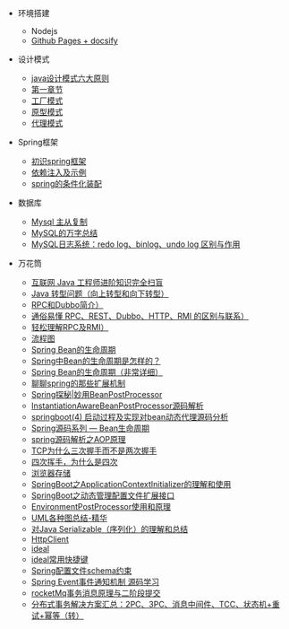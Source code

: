 - 环境搭建
  - Nodejs
  - [Github Pages + docsify](java/docsify/docsify.md)
- 设计模式
  - [java设计模式六大原则](desgin-pattern/principle.md)
  - [第一章节](desgin-pattern/Java面试必备：手写单例模式.md)
  - [工厂模式](desgin-pattern/工厂模式超详解（代码示例）.md)
  - [原型模式](desgin-pattern/设计模式之原型模式.md)
  - [代理模式](desgin-pattern/设计模式之代理模式.md)

- Spring框架

  - [初识spring框架](spring/【10分钟学Spring】：（一）初识Spring框架.md)
  - [依赖注入及示例](spring/【10分钟学Spring】：（二）一文搞懂spring依赖注入（DI）.md)
  - [spring的条件化装配](spring/【10分钟学Spring】：（三）你了解spring的高级装配吗_条件化装配bean.md)

- 数据库
  - [Mysql 主从复制](java/mysql/replication.md)
  - [MySQL的万字总结](java/mysql/summary.md)
  - [MySQL日志系统：redo log、binlog、undo log 区别与作用](java/mysql/mysql.md)
  
- 万花筒
  - [互联网 Java 工程师进阶知识完全扫盲](java/bases/java.md)
  - [Java 转型问题（向上转型和向下转型）](java/bases/transformation.md)
  - [RPC和Dubbo简介）](java/bases/rpcAndDubbo.md)
  - [通俗易懂 RPC、REST、Dubbo、HTTP、RMI 的区别与联系）](java/bases/rpc.md)
  - [轻松理解RPC及RMI）](java/bases/rpcAndRmi.md)
  - [流程图](java/bases/rpcAndRmi.md)
  - [Spring Bean的生命周期](java/bases/springBean/lifeCycleOfSpringBean.md)
  - [Spring中Bean的生命周期是怎样的？](java/bases/springBean/lifeCycleOfSpringBean1.md)
  - [Spring Bean的生命周期（非常详细）](java/bases/springBean/lifeCycleOfSpringBean2.md)
  - [聊聊spring的那些扩展机制](java/bases/springBean/lifeCycleOfSpringBean3.md)
  - [Spring探秘|妙用BeanPostProcessor](java/bases/springBean/lifeCycleOfSpringBean4.md)
  - [InstantiationAwareBeanPostProcessor源码解析](java/bases/springBean/lifeCycleOfSpringBean5.md)
  - [springboot(4) 启动过程及实现对bean动态代理源码分析](java/bases/springBean/lifeCycleOfSpringBean6.md)
  - [Spring源码系列 — Bean生命周期](java/bases/springBean/lifeCycleOfSpringBean7.md)
  - [spring源码解析之AOP原理](java/bases/springBean/lifeCycleOfSpringBean8.md)
  - [TCP为什么三次握手而不是两次握手](java/bases/TCP/threeHands.md)
  - [四次挥手，为什么是四次](java/bases/TCP/fourWaves.md)
  - [浏览器存储](java/bases/browser/browserStorage.md)
  - [SpringBoot之ApplicationContextInitializer的理解和使用](java/bases/springBoot/applicationContextInitializer.md)
  - [SpringBoot之动态管理配置文件扩展接口](java/bases/springBoot/environmentPostProcessor.md)
  - [EnvironmentPostProcessor使用和原理](java/bases/springBoot/environmentPostProcessor2.md)
  - [UML各种图总结-精华](java/bases/UML/uml.md)
  - [对Java Serializable（序列化）的理解和总结](java/bases/serializable/serializable.md)
  - [HttpClient](java/bases/httpclient/httpclient.md)
  - [ideal](java/bases/ideal/ideal.md)
  - [ideal常用快捷键](java/bases/ideal/keymap.md)
  - [Spring配置文件schema约束](java/bases/springSchemal/springSchemal.md)
  - [Spring Event事件通知机制 源码学习](java/bases/event/springEvent.md)
  - [rocketMq事务消息原理与二阶段提交](java/bases/PC/rocketmq.md) 	
  - [分布式事务解决方案汇总：2PC、3PC、消息中间件、TCC、状态机+重试+幂等（转）](java/bases/PC/transaction.md) 
